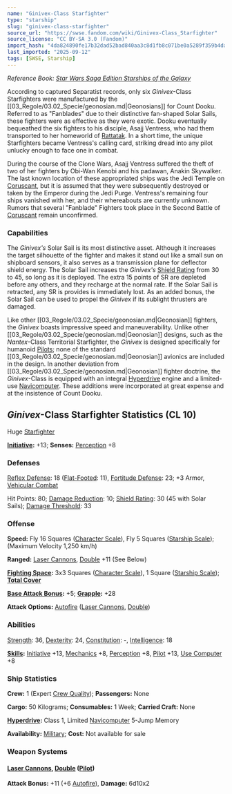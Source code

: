 ```yaml
---
name: "Ginivex-Class Starfighter"
type: "starship"
slug: "ginivex-class-starfighter"
source_url: "https://swse.fandom.com/wiki/Ginivex-Class_Starfighter"
source_license: "CC BY-SA 3.0 (Fandom)"
import_hash: "4da824890fe17b32dad52bad840aa3c8d1fb8c071be0a5289f359b4da2e3e8dc"
last_imported: "2025-09-12"
tags: [SWSE, Starship]
---
```

*Reference Book: [Star Wars Saga Edition Starships of the Galaxy](https://swse.fandom.com/wiki/Star_Wars_Saga_Edition_Starships_of_the_Galaxy)*

According to captured Separatist records, only six *Ginivex*-Class Starfighters were manufactured by the [[03_Regole/03.02_Specie/geonosian.md|Geonosians]] for Count Dooku. Referred to as "Fanblades" due to their distinctive fan-shaped Solar Sails, these fighters were as effective as they were exotic. Dooku eventually bequeathed the six fighters to his disciple, Asajj Ventress, who had them transported to her homeworld of [Rattatak](https://swse.fandom.com/wiki/Rattatak). In a short time, the unique Starfighters became Ventress's calling card, striking dread into any pilot unlucky enough to face one in combat.

During the course of the Clone Wars, Asajj Ventress suffered the theft of two of her fighters by Obi-Wan Kenobi and his padawan, Anakin Skywalker. The last known location of these appropriated ships was the Jedi Temple on [Coruscant](https://swse.fandom.com/wiki/Coruscant), but it is assumed that they were subsequently destroyed or taken by the Emperor during the Jedi Purge. Ventress's remaining four ships vanished with her, and their whereabouts are currently unknown. Rumors that several "Fanblade" Fighters took place in the Second Battle of [Coruscant](https://swse.fandom.com/wiki/Coruscant) remain unconfirmed.

### Capabilities
The *Ginivex's* Solar Sail is its most distinctive asset. Although it increases the target silhouette of the fighter and makes it stand out like a small sun on shipboard sensors, it also serves as a transmission plane for deflector shield energy. The Solar Sail increases the *Ginivex's* [Shield Rating](https://swse.fandom.com/wiki/Shield_Rating) from 30 to 45, so long as it is deployed. The extra 15 points of SR are depleted before any others, and they recharge at the normal rate. If the Solar Sail is retracted, any SR is provides is immediately lost. As an added bonus, the Solar Sail can be used to propel the *Ginivex* if its sublight thrusters are damaged.

Like other [[03_Regole/03.02_Specie/geonosian.md|Geonosian]] fighters, the *Ginivex* boasts impressive speed and maneuverability. Unlike other [[03_Regole/03.02_Specie/geonosian.md|Geonosian]] designs, such as the *Nantex*-Class Territorial Starfighter, the *Ginivex* is designed specifically for humanoid [Pilots](https://swse.fandom.com/wiki/Pilots); none of the standard [[03_Regole/03.02_Specie/geonosian.md|Geonosian]] avionics are included in the design. In another deviation from [[03_Regole/03.02_Specie/geonosian.md|Geonosian]] fighter doctrine, the *Ginivex*-Class is equipped with an integral [Hyperdrive](https://swse.fandom.com/wiki/Hyperdrive) engine and a limited-use [Navicomputer](https://swse.fandom.com/wiki/Navicomputer). These additions were incorporated at great expense and at the insistence of Count Dooku.

## *Ginivex*-Class Starfighter Statistics (CL 10)
Huge [Starfighter](https://swse.fandom.com/wiki/Starfighter)

**[Initiative](https://swse.fandom.com/wiki/Initiative):** +13; **Senses:** [Perception](https://swse.fandom.com/wiki/Perception) +8
### Defenses
[Reflex Defense](https://swse.fandom.com/wiki/Reflex_Defense_(Vehicles)): 18 ([Flat-Footed](https://swse.fandom.com/wiki/Flat-Footed): 11), [Fortitude Defense](https://swse.fandom.com/wiki/Fortitude_Defense_(Vehicles)): 23; +3 Armor, [Vehicular Combat](https://swse.fandom.com/wiki/Vehicular_Combat)

Hit Points: 80; [Damage Reduction](https://swse.fandom.com/wiki/Damage_Reduction): 10; [Shield Rating](https://swse.fandom.com/wiki/Shield_Rating): 30 (45 with Solar Sails); [Damage Threshold](https://swse.fandom.com/wiki/Damage_Threshold_(Vehicles)): 33
### Offense
**Speed:** Fly 16 Squares ([Character Scale](https://swse.fandom.com/wiki/Character_Scale)), Fly 5 Squares ([Starship Scale](https://swse.fandom.com/wiki/Starship_Scale)); (Maximum Velocity 1,250 km/h)

**Ranged:** [Laser Cannons](https://swse.fandom.com/wiki/Laser_Cannons), [Double](https://swse.fandom.com/wiki/Double) +11 (See Below)

**[Fighting Space](https://swse.fandom.com/wiki/Fighting_Space):** 3x3 Squares ([Character Scale](https://swse.fandom.com/wiki/Character_Scale)), 1 Square ([Starship Scale](https://swse.fandom.com/wiki/Starship_Scale)); **[Total Cover](https://swse.fandom.com/wiki/Total_Cover)**

**[Base Attack Bonus](https://swse.fandom.com/wiki/Base_Attack_Bonus):** +5; **[Grapple](https://swse.fandom.com/wiki/Grapple):** +28

**Attack Options:** [Autofire](https://swse.fandom.com/wiki/Autofire_(Vehicle_Combat)) ([Laser Cannons](https://swse.fandom.com/wiki/Laser_Cannons), [Double](https://swse.fandom.com/wiki/Double))
### Abilities
[Strength](https://swse.fandom.com/wiki/Strength): 36, [Dexterity](https://swse.fandom.com/wiki/Dexterity): 24, [Constitution](https://swse.fandom.com/wiki/Constitution): -, [Intelligence](https://swse.fandom.com/wiki/Intelligence): 18

**[Skills](https://swse.fandom.com/wiki/Skills):** [Initiative](https://swse.fandom.com/wiki/Initiative) +13, [Mechanics](https://swse.fandom.com/wiki/Mechanics) +8, [Perception](https://swse.fandom.com/wiki/Perception) +8, [Pilot](https://swse.fandom.com/wiki/Pilot) +13, [Use Computer](https://swse.fandom.com/wiki/Use_Computer) +8
### Ship Statistics
**Crew:** 1 (Expert [Crew Quality](https://swse.fandom.com/wiki/Crew_Quality)); **Passengers:** None

**Cargo:** 50 Kilograms; **Consumables:** 1 Week; **Carried Craft:** None

**[Hyperdrive](https://swse.fandom.com/wiki/Hyperdrive):** Class 1, Limited [Navicomputer](https://swse.fandom.com/wiki/Navicomputer) 5-Jump Memory

**Availability:** [Military](https://swse.fandom.com/wiki/Military); **Cost:** Not available for sale
### Weapon Systems
#### **[Laser Cannons](https://swse.fandom.com/wiki/Laser_Cannons), [Double](https://swse.fandom.com/wiki/Double) ([Pilot](https://swse.fandom.com/wiki/Pilot_(Vehicle_Combat)))**
**Attack Bonus:** +11 (+6 [Autofire](https://swse.fandom.com/wiki/Autofire_(Vehicle_Combat))), **Damage:** 6d10x2